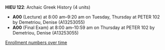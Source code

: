 **HIEU 122**: Archaic Greek History (4 units)

- **A00** (Lecture) at 8:00 am–9:20 am on Tuesday, Thursday at PETER 102 by Demetriou, Denise (A13253055)
- **A00** (Final Exam) at 8:00 am–10:59 am on Thursday at PETER 102 by Demetriou, Denise (A13253055)

[Enrollment numbers over time](./HIEU122.tsv)
